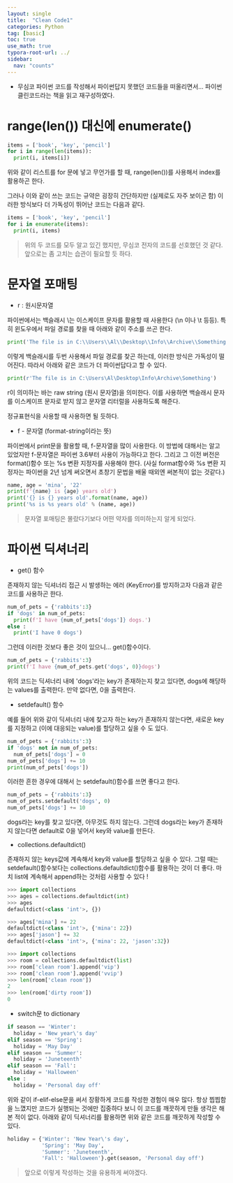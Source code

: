 ```yaml
---
layout: single
title:  "Clean Code1"
categories: Python
tag: [basic]
toc: true
use_math: true
typora-root-url: ../
sidebar:
  nav: "counts"
---
```


+ 무심코 파이썬 코드를 작성해서 파이썬답지 못했던 코드들을 떠올리면서... 파이썬 클린코드라는 책을 읽고 재구성하였다.

# range(len()) 대신에 enumerate()

```python
items = ['book', 'key', 'pencil']
for i in range(len(items)):
  print(i, items[i])
```

위와 같이 리스트를 for 문에 넣고 무언가를 할 때, range(len())를 사용해서 index를 활용하곤 한다.

그러나 이와 같이 쓰는 코드는 규약은 굉장히 간단하지만 (실제로도 자주 보이곤 함) 이러한 방식보다 더 가독성이 뛰어난 코드는 다음과 같다.

```python
items = ['book', 'key', 'pencil']
for i in enumerate(items):
  print(i, items)
```

> 위의 두 코드를 모두 알고 있긴 했지만, 무심코 전자의 코드를 선호했던 것 같다. 앞으로는 좀 고치는 습관이 필요할 듯 하다. 

# 문자열 포매팅

+ r : 원시문자열 

파이썬에서는 백슬래시 \는 이스케이프 문자를 활용할 때 사용한다 (\n 이나 \t 등등). 특히 윈도우에서 파일 경로를 찾을 때 아래와 같이 주소를 쓰곤 한다.

```python
print('The file is in C:\\Users\\Al\\Desktop\\Info\\Archive\\Something')
```

이렇게 백슬래시를 두번 사용해서 파일 경로를 찾곤 하는데, 이러한 방식은 가독성이 떨어진다. 따라서 아래와 같은 코드가 더 파이썬답다고 할 수 있다.

```python
print(r'The file is in C:\Users\Al\Desktop\Info\Archive\Something')
```

r이 의미하는 바는 raw string (원시 문자열)을 의미한다. 이를 사용하면 백슬래시 문자를 이스케이프 문자로 받지 않고 문자열 리터럴을 사용하도록 해준다.

정규표현식을 사용할 때 사용하면 될 듯하다.

+ f - 문자열 (format-string이라는 뜻)

파이썬에서 print문을 활용할 때, f-문자열을 많이 사용한다. 이 방법에 대해서는 알고 있었지만 f-문자열은 파이썬 3.6부터 사용이 가능하다고 한다. 그리고 그 이전 버전은 format()함수 또는 %s 변환 지정자를 사용해야 한다. (사실 format함수와 %s 변환 지정자는 파이썬을 2년 넘게 써오면서 초창기 문법을 배울 때외엔 써본적이 없는 것같다.)

```python
name, age = 'mina', '22'
print(f'{name} is {age} years old')
print('{} is {} years old'.format(name, age))
print('%s is %s years old' % (name, age))
```

> 문자열 포매팅은 몰랐다기보다 어떤 약자를 의미하는지 알게 되었다.

# 파이썬 딕셔너리

+ get() 함수 

존재하지 않는 딕셔너리 접근 시 발생하는 에러 (KeyError)를 방지하고자 다음과 같은 코드를 사용하곤 한다.

```python
num_of_pets = {'rabbits':3}
if 'dogs' in num_of_pets:
  print(f'I have {num_of_pets['dogs']} dogs.')
else :
  print('I have 0 dogs')
```

그런데 이러한 것보다 좋은 것이 있으니... get()함수이다.

```python
num_of_pets = {'rabbits':3}
print(f'I have {num_of_pets.get('dogs', 0)}dogs')
```

위의 코드는 딕셔너리 내에 'dogs'라는 key가 존재하는지 찾고 있다면, dogs에 해당하는 values를 출력한다. 만약 없다면, 0을 출력한다.

+ setdefault() 함수

예를 들어 위와 같이 딕셔너리 내에 찾고자 하는 key가 존재하지 않는다면, 새로운 key를 지정하고 (이에 대응되는 value)를 할당하고 싶을 수 도 있다.

```python
num_of_pets = {'rabbits':3}
if 'dogs' not in num_of_pets:
  num_of_pets['dogs'] = 0
num_of_pets['dogs'] += 10
print(num_of_pets['dogs'])
```

이러한 흔한 경우에 대해서 는 setdefault()함수를 쓰면 좋다고 한다.

```python
num_of_pets = {'rabbits':3}
num_of_pets.setdefault('dogs', 0)
num_of_pets['dogs'] += 10
```

dogs라는 key를 찾고 있다면, 아무것도 하지 않는다. 그런데 dogs라는 key가 존재하지 않는다면 default로 0을 넣어서 key와 value를 만든다.

+ collections.defaultdict()

존재하지 않는 keys값에 계속해서 key와 value를 할당하고 싶을 수 있다. 그럴 때는 setdefault()함수보다는 collections.defaultdict()함수를 활용하는 것이 더 좋다. 마치 list에 계속해서 append하는 것처럼 사용할 수 있다 !

```python
>>> import collections
>>> ages = collections.defaultdict(int)
>>> ages
defaultdict(<class 'int'>, {})

>>> ages['mina'] += 22
defaultdict(<class 'int'>, {'mina': 22})
>>> ages['jason'] += 32
defaultdict(<class 'int'>, {'mina': 22, 'jason':32})
```

```python
>>> import collections
>>> room = collections.defaultdict(list)
>>> room['clean room'].append('vip')
>>> room['clean room'].append('vvip')
>>> len(room['clean room'])
2
>>> len(room['dirty room'])
0
```

+ switch문 to dictionary

```python
if season == 'Winter':
  holiday = 'New year\'s day'
elif season == 'Spring':
  holiday = 'May Day'
elif season == 'Summer':
  holiday = 'Juneteenth'
elif season == 'Fall':
  holiday = 'Halloween'
else :
  holiday = 'Personal day off'
```

위와 같이 if-elif-else문을 써서 장황하게 코드를 작성한 경험이 매우 많다. 항상 찝찝함을 느꼈지만 코드가 실행되는 것에만 집중하다 보니 이 코드를 깨끗하게 만들 생각은 해본 적이 없다. 아래와 같이 딕셔너리를 활용하면 위와 같은 코드를 깨끗하게 작성할 수 있다. 

```python
holiday = {'Winter': 'New Year\'s day',
           'Spring': 'May Day',
           'Summer': 'Juneteenth',
           'Fall': 'Halloween'}.get(season, 'Personal day off')
```

> 앞으로 이렇게 작성하는 것을 유용하게 써야겠다.

